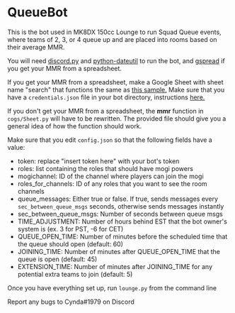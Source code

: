 # QueueBot

This is the bot used in MK8DX 150cc Lounge to run Squad Queue events, where teams of 2, 3, or 4 queue up and are placed into rooms based on their average MMR.

You will need [discord.py](https://discordpy.readthedocs.io/en/latest/intro.html#installing) and [python-dateutil](https://pypi.org/project/python-dateutil/) to run the bot, and [gspread](https://gspread.readthedocs.io/en/latest/) if you get your MMR from a spreadsheet.

If you get your MMR from a spreadsheet, make a Google Sheet with sheet name "search" that functions the same as [this sample.](https://docs.google.com/spreadsheets/d/1ts17B2k8Hv5wnHB-4kCE3PNFL1EXEJ01lx-s8zPpECE/edit?usp=sharing) Make sure that you have a `credentials.json` file in your bot directory, instructions [here.](https://gspread.readthedocs.io/en/latest/oauth2.html)

If you don't get your MMR from a spreadsheet, the **mmr** function in `cogs/Sheet.py` will have to be rewritten. The provided file should give you a general idea of how the function should work.

Make sure that you edit `config.json` so that the following fields have a value:
- token: replace "insert token here" with your bot's token
- roles: list containing the roles that should have mogi powers
- mogichannel: ID of the channel where players can join the mogi
- roles_for_channels: ID of any roles that you want to see the room channels
- queue_messages: Either true or false. If true, sends messages every `sec_between_queue_msgs` seconds, otherwise sends messages instantly
- sec_between_queue_msgs: Number of seconds between queue msgs
- TIME_ADJUSTMENT: Number of hours behind EST that the bot owner's system is (ex. 3 for PST, -6 for CET)
- QUEUE_OPEN_TIME: Number of minutes before the scheduled time that the queue should open (default: 60)
- JOINING_TIME: Number of minutes after QUEUE_OPEN_TIME that the queue is open (default: 45)
- EXTENSION_TIME: Number of minutes after JOINING_TIME for any potential extra teams to join (default: 5)

Once you have everything set up, run `lounge.py` from the command line

Report any bugs to Cynda#1979 on Discord
